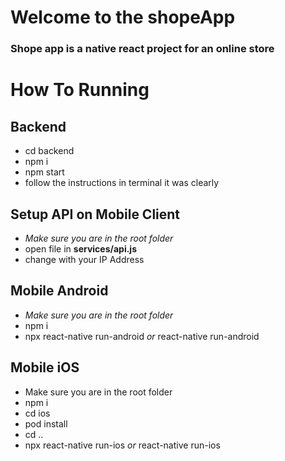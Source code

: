 # Welcome to the shopeApp
### Shope app is a native react project for an online store

# How To Running

## Backend
* cd backend
* npm i 
* npm start
* follow the instructions in terminal it was clearly

## Setup API on Mobile Client
* _Make sure you are in the root folder_
* open file in **services/api.js**
* change with your IP Address

## Mobile Android
* _Make sure you are in the root folder_
* npm i
* npx react-native run-android _or_ react-native run-android

## Mobile iOS
* Make sure you are in the root folder
* npm i
* cd ios
* pod install
* cd ..
* npx react-native run-ios _or_ react-native run-ios
